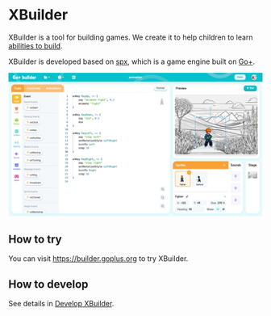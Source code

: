 # XBuilder

XBuilder is a tool for building games. We create it to help children to learn [abilities to build](https://github.com/goplus/builder/issues/531).

XBuilder is developed based on [spx](https://github.com/goplus/spx), which is a game engine built on [Go+](https://goplus.org/).

![XBuilder Screenshot](./docs/screenshot.jpeg)

## How to try

You can visit https://builder.goplus.org to try XBuilder.

## How to develop

See details in [Develop XBuilder](./docs/develop/index.md).
